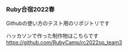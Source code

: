 ### Ruby合宿2022春
Githubの使い方のテスト用のリポジトリです

ハッカソンで作った制作物はこちらです<br>
https://github.com/RubyCamp/rc2022sp_team3
